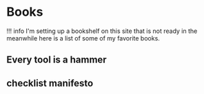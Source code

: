 # Books

!!! info
    I'm setting up a bookshelf on this site that is not ready in the meanwhile here is a list of some of my favorite books.



## Every tool is a hammer



## checklist manifesto